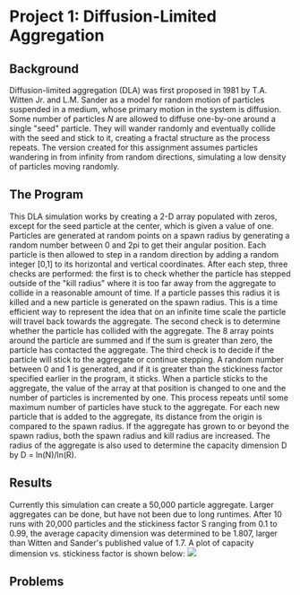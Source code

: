 # Project 1: Diffusion-Limited Aggregation

## Background
Diffusion-limited aggregation (DLA) was first proposed in 1981 by T.A. Witten Jr. and L.M. Sander as a model for random motion of particles suspended in a medium, whose primary motion in the system is diffusion. Some number of particles _N_ are allowed to diffuse one-by-one around a single "seed" particle. They will wander randomly and eventually collide with the seed and stick to it, creating a fractal structure as the process repeats. The version created for this assignment assumes particles wandering in from infinity from random directions, simulating a low density of particles moving randomly. 

## The Program
This DLA simulation works by creating a 2-D array populated with zeros, except for the seed particle at the center, which is given a value of one. Particles are generated at random points on a spawn radius by generating a random number between 0 and 2pi to get their angular position. Each particle is then allowed to step in a random direction by adding a random integer [0,1] to its horizontal and vertical coordinates. After each step, three checks are performed: the first is to check whether the particle has stepped outside of the "kill radius" where it is too far away from the aggregate to collide in a reasonable amount of time. If a particle passes this radius it is killed and a new particle is generated on the spawn radius. This is a time efficient way to represent the idea that on an infinite time scale the particle will travel back towards the aggregate. The second check is to determine whether the particle has collided with the aggregate. The 8 array points around the particle are summed and if the sum is greater than zero, the particle has contacted the aggregate. The third check is to decide if the particle will stick to the aggregate or continue stepping. A random number between 0 and 1 is generated, and if it is greater than the stickiness factor specified earlier in the program, it sticks. When a particle sticks to the aggregate, the value of the array at that position is changed to one and the number of particles is incremented by one. This process repeats until some maximum number of particles have stuck to the aggregate. For each new particle that is added to the aggregate, its distance from the origin is compared to the spawn radius. If the aggregate has grown to or beyond the spawn radius, both the spawn radius and kill radius are increased. The radius of the aggregate is also used to determine the capacity dimension D by D = ln(N)/ln(R).

## Results
Currently this simulation can create a 50,000 particle aggregate. Larger aggregates can be done, but have not been due to long runtimes. After 10 runs with 20,000 particles and the stickiness factor S ranging from 0.1 to 0.99, the average capacity dimension was determined to be 1.807, larger than Witten and Sander's published value of 1.7. A plot of capacity dimension vs. stickiness factor is shown below: 
![]('/Users/adamgrice/Documents/GitHub/PHYS4130-S25/p1-DLA/asgrice/N=20000/D_vs_S.png')
## Problems